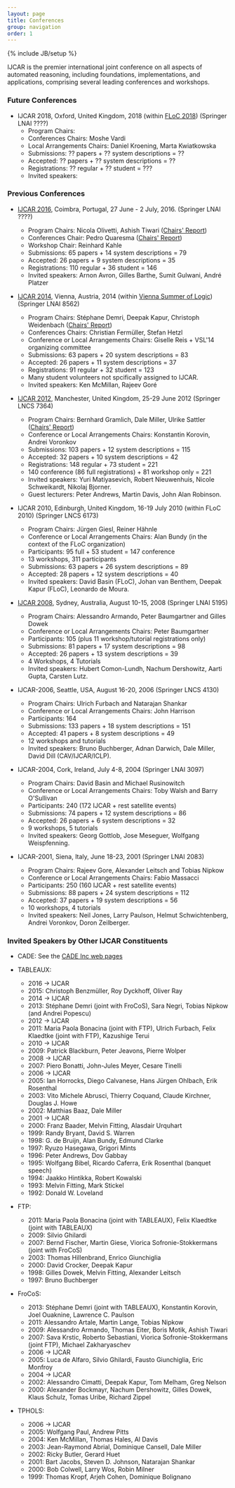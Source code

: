 ```yaml
---
layout: page
title: Conferences
group: navigation
order: 1
---
```

{% include JB/setup %}

IJCAR is the premier international joint conference on all aspects of automated reasoning, including foundations, implementations, and applications, comprising several leading conferences and workshops.

### Future Conferences

 - IJCAR 2018, Oxford, United Kingdom, 2018 (within [FLoC 2018](http://www.floc2018.org/)) (Springer LNAI ????)
	- Program Chairs:
	- Conferences Chairs: Moshe Vardi
	- Local Arrangements Chairs: Daniel Kroening, Marta Kwiatkowska
	- Submissions: ?? papers + ?? system descriptions = ??
	- Accepted: ?? papers + ?? system descriptions = ??
	- Registrations: ?? regular + ?? student = ???
	- Invited speakers:

### Previous Conferences

 - [IJCAR 2016](http://www.uc.pt/en/congressos/ijcar2016), Coimbra, Portugal, 27 June - 2 July, 2016. (Springer LNAI ????)
	- Program Chairs: Nicola Olivetti, Ashish Tiwari ([Chairs' Report](Reports/IJCAR-8_ProgramChairs.pdf))
	- Conferences Chair: Pedro Quaresma ([Chairs' Report](Reports/IJCAR-8_ConferenceChair.pdf))
	- Workshop Chair: Reinhard Kahle
	- Submissions: 65 papers + 14 system descriptions = 79
	- Accepted: 26 papers + 9 system descriptions = 35
	- Registrations: 110 regular + 36 student = 146
	- Invited speakers: Arnon Avron, Gilles Barthe, Sumit Gulwani, André Platzer

 - [IJCAR 2014](http://cs.nyu.edu/ijcar2014/), Vienna, Austria, 2014 (within [Vienna Summer of Logic](http://vsl2014.at/)) (Springer LNAI 8562)
	- Program Chairs: Stéphane Demri, Deepak Kapur, Christoph Weidenbach ([Chairs' Report](Reports/IJCAR-7_ProgramChairs.pdf))
	- Conferences Chairs: Christian Fermüller, Stefan Hetzl
	- Conference or Local Arrangements Chairs: Giselle Reis + VSL'14 organizing committee
	- Submissions: 63 papers + 20 system descriptions = 83
	- Accepted: 26 papers + 11 system descriptions = 37
	- Registrations: 91 regular + 32 student = 123
	- Many student volunteers not spcifically assigned to IJCAR.
	- Invited speakers: Ken McMillan, Rajeev Goré

 - [IJCAR 2012](http://ijcar.cs.manchester.ac.uk/), Manchester, United Kingdom, 25-29 June 2012 (Springer LNCS 7364)
	- Program Chairs: Bernhard Gramlich, Dale Miller, Ulrike Sattler ([Chairs' Report](Reports/IJCAR-6_ProgramChairs.pdf))
	- Conference or Local Arrangements Chairs: Konstantin Korovin, Andrei Voronkov
	- Submissions: 103 papers + 12 system descriptions = 115
	- Accepted: 32 papers + 10 system descriptions = 42
	- Registrations: 148 regular + 73 student = 221
	- 140 conference (86 full registrations) + 81 workshop only = 221
	- Invited speakers: Yuri Matiyasevich, Robert Nieuwenhuis, Nicole Schweikardt, Nikolaj Bjorner.
	- Guest lecturers: Peter Andrews, Martin Davis, John Alan Robinson.

 - IJCAR 2010, Edinburgh, United Kingdom, 16-19 July 2010 (within FLoC 2010) (Springer LNCS 6173)
	- Program Chairs: Jürgen Giesl, Reiner Hähnle
	- Conference or Local Arrangements Chairs: Alan Bundy (in the context of the FLoC organization)
	- Participants: 95 full + 53 student = 147 conference
	- 13 workshops, 311 participants
	- Submissions: 63 papers + 26 system descriptions = 89
	- Accepted: 28 papers + 12 system descriptions = 40
	- Invited speakers: David Basin (FLoC), Johan van Benthem, Deepak Kapur (FLoC), Leonardo de Moura.

 - [IJCAR 2008](http://www.cs.miami.edu/home/geoff/Conferences/IJCAR//2008), Sydney, Australia, August 10-15, 2008 (Springer LNAI 5195)
	- Program Chairs: Alessandro Armando, Peter Baumgartner and Gilles Dowek
	- Conference or Local Arrangements Chairs: Peter Baumgartner
	- Participants: 105 (plus 11 workshop/tutorial registrations only)
	- Submissions: 81 papers + 17 system descriptions = 98
	- Accepted: 26 papers + 13 system descriptions = 39
	- 4 Workshops, 4 Tutorials
	- Invited speakers: Hubert Comon-Lundh, Nachum Dershowitz, Aarti Gupta, Carsten Lutz.

 - IJCAR-2006, Seattle, USA, August 16-20, 2006 (Springer LNCS 4130)
	- Program Chairs: Ulrich Furbach and Natarajan Shankar
	- Conference or Local Arrangements Chairs: John Harrison
	- Participants: 164
	- Submissions: 133 papers + 18 system descriptions = 151
	- Accepted: 41 papers + 8 system descriptions = 49
	- 12 workshops and tutorials
	- Invited speakers: Bruno Buchberger, Adnan Darwich, Dale Miller, David Dill (CAV/IJCAR/ICLP).

 - IJCAR-2004, Cork, Ireland, July 4-8, 2004 (Springer LNAI 3097)
	- Program Chairs: David Basin and Michael Rusinowitch
	- Conference or Local Arrangements Chairs: Toby Walsh and Barry O'Sullivan
	- Participants: 240 (172 IJCAR + rest satellite events)
	- Submissions: 74 papers + 12 system descriptions = 86
	- Accepted: 26 papers + 6 system descriptions = 32
	- 9 workshops, 5 tutorials
	- Invited speakers: Georg Gottlob, Jose Meseguer, Wolfgang Weispfenning.

 - IJCAR-2001, Siena, Italy, June 18-23, 2001 (Springer LNAI 2083)
	- Program Chairs: Rajeev Gore, Alexander Leitsch and Tobias Nipkow
	- Conference or Local Arrangements Chairs: Fabio Massacci
	- Participants: 250 (160 IJCAR + rest satellite events)
	- Submissions: 88 papers + 24 system descriptions = 112
	- Accepted: 37 papers + 19 system descriptions = 56
	- 10 workshops, 4 tutorials
	- Invited speakers: Neil Jones, Larry Paulson, Helmut Schwichtenberg, Andrei Voronkov, Doron Zeilberger.

### Invited Speakers by Other IJCAR Constituents

 - CADE: See the [CADE Inc web pages](http://cadeinc.org/)

 - TABLEAUX:
   - 2016 -> IJCAR
   - 2015: Christoph Benzmüller, Roy Dyckhoff, Oliver Ray
   - 2014 -> IJCAR
   - 2013: Stéphane Demri (joint with FroCoS), Sara Negri, Tobias Nipkow (and Andrei Popescu)
   - 2012 -> IJCAR
   - 2011: Maria Paola Bonacina (joint with FTP), Ulrich Furbach, Felix Klaedtke (joint with FTP), Kazushige Terui
   - 2010 -> IJCAR
   - 2009: Patrick Blackburn, Peter Jeavons, Pierre Wolper
   - 2008 -> IJCAR
   - 2007: Piero Bonatti, John-Jules Meyer, Cesare Tinelli
   - 2006 -> IJCAR
   - 2005: Ian Horrocks, Diego Calvanese, Hans Jürgen Ohlbach, Erik Rosenthal
   - 2003: Vito Michele Abrusci, Thierry Coquand, Claude Kirchner, Douglas J. Howe
   - 2002: Matthias Baaz, Dale Miller
   - 2001 -> IJCAR
   - 2000: Franz Baader, Melvin Fitting, Alasdair Urquhart
   - 1999: Randy Bryant, David S. Warren
   - 1998: G. de Bruijn, Alan Bundy, Edmund Clarke 
   - 1997: Ryuzo Hasegawa, Grigori Mints
   - 1996: Peter Andrews, Dov Gabbay
   - 1995: Wolfgang Bibel, Ricardo Caferra, Erik Rosenthal (banquet speech)
   - 1994: Jaakko Hintikka, Robert Kowalski
   - 1993: Melvin Fitting, Mark Stickel
   - 1992: Donald W. Loveland

 - FTP:
	- 2011: Maria Paola Bonacina (joint with TABLEAUX), Felix Klaedtke (joint with TABLEAUX)
	- 2009: Silvio Ghilardi
	- 2007: Bernd Fischer, Martin Giese, Viorica Sofronie-Stokkermans (joint with FroCoS)
	- 2003: Thomas Hillenbrand, Enrico Giunchiglia
	- 2000: David Crocker, Deepak Kapur
	- 1998: Gilles Dowek, Melvin Fitting, Alexander Leitsch
	- 1997: Bruno Buchberger

 - FroCoS:
	- 2013: Stéphane Demri (joint with TABLEAUX), Konstantin Korovin, Joel Ouaknine, Lawrence C. Paulson
	- 2011: Alessandro Artale, Martin Lange, Tobias Nipkow
	- 2009: Alessandro Armando, Thomas Eiter, Boris Motik, Ashish Tiwari
	- 2007: Sava Krstic, Roberto Sebastiani, Viorica Sofronie-Stokkermans (joint FTP), Michael Zakharyaschev
	- 2006 -> IJCAR
	- 2005: Luca de Alfaro, Silvio Ghilardi, Fausto Giunchiglia, Eric Monfroy
	- 2004 -> IJCAR
	- 2002: Alessandro Cimatti, Deepak Kapur, Tom Melham, Greg Nelson
	- 2000: Alexander Bockmayr, Nachum Dershowitz, Gilles Dowek, Klaus Schulz, Tomas Uribe, Richard Zippel

 - TPHOLS:
	- 2006 -> IJCAR
	- 2005: Wolfgang Paul, Andrew Pitts
	- 2004: Ken McMillan, Thomas Hales, Al Davis
	- 2003: Jean-Raymond Abrial, Dominique Cansell, Dale Miller
	- 2002: Ricky Butler, Gerard Huet
	- 2001: Bart Jacobs, Steven D. Johnson, Natarajan Shankar
	- 2000: Bob Colwell, Larry Wos, Robin Milner
	- 1999: Thomas Kropf, Arjeh Cohen, Dominique Bolignano

